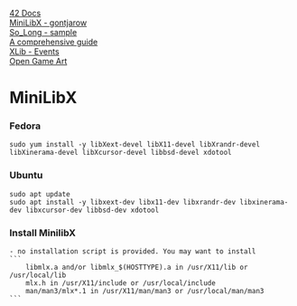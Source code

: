 
[42 Docs](https://harm-smits.github.io/42docs/libs/minilibx/getting_started.html)<br>
[MiniLibX - gontjarow](https://gontjarow.github.io/MiniLibX/mlx_new_window.html)<br>
[So_Long - sample](https://github.com/madebypixel02/so_long/)<br>
[A comprehensive guide](https://reactive.so/post/42-a-comprehensive-guide-to-so_long/)<br>
[XLib - Events](https://tronche.com/gui/x/xlib/events/types.html)<br>
[Open Game Art](https://opengameart.org/)

# MiniLibX

### Fedora
```shell
sudo yum install -y libXext-devel libX11-devel libXrandr-devel libXinerama-devel libXcursor-devel libbsd-devel xdotool 
```

### Ubuntu
```shell
sudo apt update
sudo apt install -y libxext-dev libx11-dev libxrandr-dev libxinerama-dev libxcursor-dev libbsd-dev xdotool
```

### Install MinilibX

    - no installation script is provided. You may want to install
	```
        libmlx.a and/or libmlx_$(HOSTTYPE).a in /usr/X11/lib or /usr/local/lib
        mlx.h in /usr/X11/include or /usr/local/include
        man/man3/mlx*.1 in /usr/X11/man/man3 or /usr/local/man/man3
	```